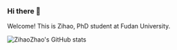 ### Hi there 👋

<!--
**ZihaoZhao/ZihaoZhao** is a ✨ _special_ ✨ repository because its `README.md` (this file) appears on your GitHub profile.

Here are some ideas to get you started:

- 🔭 I’m currently working on ...
- 🌱 I’m currently learning ...
- 👯 I’m looking to collaborate on ...
- 🤔 I’m looking for help with ...
- 💬 Ask me about ...
- 📫 How to reach me: ...
- 😄 Pronouns: ...
- ⚡ Fun fact: ...
-->


Welcome! This is Zihao, PhD student at Fudan University.

![ZihaoZhao's GitHub stats](https://github-readme-stats.vercel.app/api?username=ZihaoZhao&show_icons=true)
